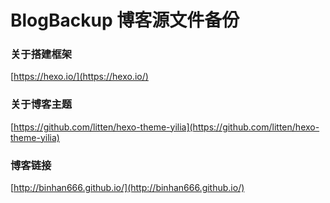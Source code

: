 BlogBackup
博客源文件备份
================

### 关于搭建框架
[https://hexo.io/](https://hexo.io/)

### 关于博客主题
[https://github.com/litten/hexo-theme-yilia](https://github.com/litten/hexo-theme-yilia)

### 博客链接
[http://binhan666.github.io/](http://binhan666.github.io/)
